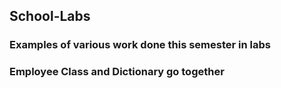## School-Labs
### Examples of various work done this semester in labs
### Employee Class and Dictionary go together
